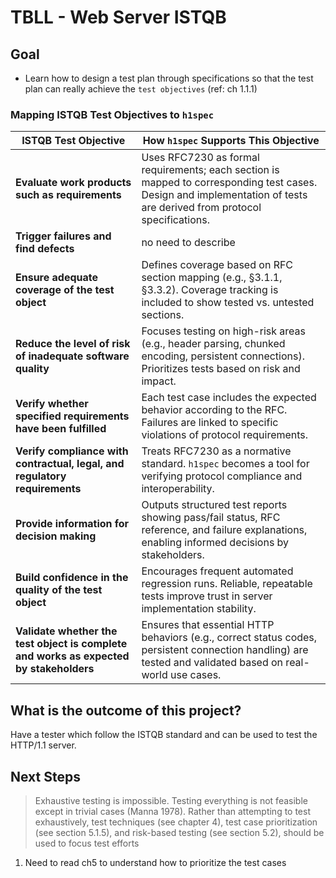 # TBLL - Web Server ISTQB

## Goal

- Learn how to design a test plan through specifications so that the test plan can really achieve the `test objectives` (ref: ch 1.1.1)


### Mapping ISTQB Test Objectives to `h1spec`

| ISTQB Test Objective | How `h1spec` Supports This Objective |
|----------------------|---------------------------------------|
| **Evaluate work products such as requirements** | Uses RFC7230 as formal requirements; each section is mapped to corresponding test cases. Design and implementation of tests are derived from protocol specifications. |
| **Trigger failures and find defects** | no need to describe |
| **Ensure adequate coverage of the test object** | Defines coverage based on RFC section mapping (e.g., §3.1.1, §3.3.2). Coverage tracking is included to show tested vs. untested sections. |
| **Reduce the level of risk of inadequate software quality** | Focuses testing on high-risk areas (e.g., header parsing, chunked encoding, persistent connections). Prioritizes tests based on risk and impact. |
| **Verify whether specified requirements have been fulfilled** | Each test case includes the expected behavior according to the RFC. Failures are linked to specific violations of protocol requirements. |
| **Verify compliance with contractual, legal, and regulatory requirements** | Treats RFC7230 as a normative standard. `h1spec` becomes a tool for verifying protocol compliance and interoperability. |
| **Provide information for decision making** | Outputs structured test reports showing pass/fail status, RFC reference, and failure explanations, enabling informed decisions by stakeholders. |
| **Build confidence in the quality of the test object** | Encourages frequent automated regression runs. Reliable, repeatable tests improve trust in server implementation stability. |
| **Validate whether the test object is complete and works as expected by stakeholders** | Ensures that essential HTTP behaviors (e.g., correct status codes, persistent connection handling) are tested and validated based on real-world use cases. |

## What is the outcome of this project?

Have a tester which follow the ISTQB standard and can be used to test the HTTP/1.1 server.

## Next Steps

> Exhaustive testing is impossible. Testing everything is not feasible except in trivial cases (Manna 1978). Rather than attempting to test exhaustively, test techniques (see chapter 4), test case prioritization (see section 5.1.5), and risk-based testing (see section 5.2), should be used to focus test efforts

1. Need to read ch5 to understand how to prioritize the test cases